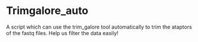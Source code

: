 # Trimgalore_auto
A script which can use the trim_galore tool automatically to trim the ataptors of the fastq files. Help us filter the data easily! 
